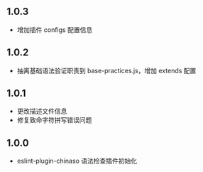 ## 1.0.3

* 增加插件 configs 配置信息


## 1.0.2

* 抽离基础语法验证职责到 base-practices.js，增加 extends 配置


## 1.0.1

* 更改描述文件信息
* 修复致命字符拼写错误问题


## 1.0.0

* eslint-plugin-chinaso 语法检查插件初始化
